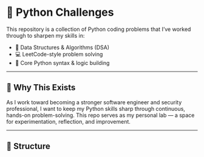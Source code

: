 # 🐍 Python Challenges

This repository is a collection of Python coding problems that I’ve worked through to sharpen my skills in:

- 🧠 Data Structures & Algorithms (DSA)
- 💻 LeetCode-style problem solving
- 🧪 Core Python syntax & logic building

---

## 🧩 Why This Exists

As I work toward becoming a stronger software engineer and security professional, I want to keep my Python skills sharp through continuous, hands-on problem-solving. This repo serves as my personal lab — a space for experimentation, reflection, and improvement.

---

## 📂 Structure

